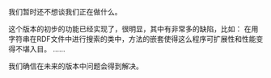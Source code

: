 我们暂时还不想谈我们正在做什么。

这个版本的初步的功能已经实现了，很明显，其中有非常多的缺陷，比如：
	在用字符串在RDF文件中进行搜索的类中，方法的嵌套使得这么程序可扩展性和性能变得不堪入目。
	......
	
我们确信在未来的版本中问题会得到解决。